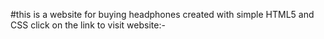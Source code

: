 #this is a website for buying headphones
created with simple HTML5 and CSS
click on the link to visit website:-